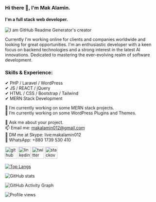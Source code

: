 ### Hi there 👋, I'm Mak Alamin.
#### I'm a full stack web developer.

![I am GitHub Readme Generator's creator](https://i.ibb.co/Tr9k584/mak-alamin-web-developer.png)

Currently I'm working online for clients and companies worldwide and looking for great opportunities. 
I'm an enthusiastic developer with a keen focus on backend technologies and a strong interest in the latest AI innovations. 
Dedicated to mastering the ever-evolving realm of software development.

### Skills & Experience:
✔ PHP / Laravel / WordPress <br>
✔ JS / REACT / jQuery <br>
✔ HTML / CSS / Bootstrap / Tailwind <br>
✔ MERN Stack Development <br>

🔭 I’m currently working on some MERN stack projects. <br>
🌱 I’m currently working on some WordPress Plugins and Themes. <br>

💬 Ask me about your project. <br>
📫 Email me: makalamin012@gmail.com <br>
💬 DM me at Skype: live:makalamin012 <br>
💬 WhatsApp: +880 1739 530 410


[<img src='https://cdn.jsdelivr.net/npm/simple-icons@3.0.1/icons/github.svg' alt='github' height='40'>](https://github.com/mak-alamin)  [<img src='https://cdn.jsdelivr.net/npm/simple-icons@3.0.1/icons/linkedin.svg' alt='linkedin' height='40'>](https://www.linkedin.com/in/mak-alamin/)  [<img src='https://cdn.jsdelivr.net/npm/simple-icons@3.0.1/icons/twitter.svg' alt='twitter' height='40'>](https://twitter.com/mak_alamin)  [<img src='https://cdn.jsdelivr.net/npm/simple-icons@3.0.1/icons/stackoverflow.svg' alt='stackoverflow' height='40'>](https://stackoverflow.com/users/mak-alamin)  

[![Top Langs](https://github-readme-stats.vercel.app/api/top-langs/?username=mak-alamin)](https://github.com/anuraghazra/github-readme-stats)

![GitHub stats](https://github-readme-stats.vercel.app/api?username=mak-alamin&show_icons=true&count_private=true)  

![GitHub Activity Graph](https://activity-graph.herokuapp.com/graph?username=mak-alamin)  

![Profile views](https://gpvc.arturio.dev/mak-alamin)  


